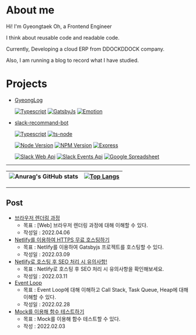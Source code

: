 # About me

Hi! I'm Gyeongtaek Oh, a Frontend Engineer

I think about reusable code and readable code.

Currently, Developing a cloud ERP from DDOCKDDOCK company.

Also, I am running a blog to record what I have studied.


# Projects

* [GyeongLog](https://github.com/OhGyeongtaek/blog)

    
    [![Typescript](https://img.shields.io/badge/Typescript-v4.1-blue.svg)](https://www.typescriptlang.org/)
[![GatsbyJs](https://img.shields.io/badge/GatsbyJs-v3.14-purple.svg)](https://www.gatsbyjs.com/)
[![Emotion](https://img.shields.io/badge/Emotion-v3.14-pink.svg)](https://emotion.sh/docs/introduction)


* [slack-recommand-bot](https://github.com/OhGyeongtaek/slack-recommand-bot)

    
    [![Typescript](https://img.shields.io/badge/Typescript-v4.8-blue.svg)](https://www.typescriptlang.org/)
[![ts-node](https://img.shields.io/badge/Ts_Node-v10.9-blue.svg)](https://www.npmjs.com/package/ts-node)

    [![Node Version](https://img.shields.io/badge/Nodejs-v16.17.1-green.svg?logo=node.js&style=flat)](https://nodejs.org)
[![NPM Version](https://img.shields.io/badge/NPM-v9.1.2-green.svg?style=flat)](https://nodejs.org)
[![Exoress](https://img.shields.io/badge/Express-v4.18.1-green.svg?logo=node.js&style=flat)](https://nodejs.org)

    [![Slack Web Api](https://img.shields.io/badge/Slack_Web_Api-v6.7.2-orange.svg)](https://www.npmjs.com/package/@slack/web-api)
[![Slack Events Api](https://img.shields.io/badge/Slack_Events_Api-v3.0.1-orange.svg)](https://www.npmjs.com/package/@slack/events-api)
[![Google Spreadsheet](https://img.shields.io/badge/Google_Spreadsheet-v3.3.0-orange.svg)](https://www.npmjs.com/package/google-spreadsheet)


---

|![Anurag's GitHub stats](https://github-readme-stats.vercel.app/api?username=OhGyeongtaek&show_icons=true&theme=dark) | [![Top Langs](https://github-readme-stats.vercel.app/api/top-langs/?username=OhGyeongtaek&layout=compact)](https://github.com/anuraghazra/github-readme-stats)| 
| ------------- | ------------- |

---


## Post

- [브라우저 렌더링 과정](https://ogt-blog.netlify.app/Web/%EB%B8%8C%EB%9D%BC%EC%9A%B0%EC%A0%80-%EB%A0%8C%EB%8D%94%EB%A7%81-%EA%B3%BC%EC%A0%95)
  - 목표 : [Web] 브라우저 렌더링 과정에 대해 이해할 수 있다.
  - 작성일 : 2022.04.06
- [Netlify를 이용하여 HTTPS 무료 호스팅하기](https://ogt-blog.netlify.app/Gatsbyjs/Netlify%EB%A5%BC-%EC%9D%B4%EC%9A%A9%ED%95%98%EC%97%AC-HTTPS-%EB%AC%B4%EB%A3%8C-%ED%98%B8%EC%8A%A4%ED%8C%85%ED%95%98%EA%B8%B0)
  - 목표 : Netlify를 이용하여 Gatsbyjs 프로젝트를 호스팅할 수 있다.
  - 작성일 : 2022.03.09
- [Netlify로 호스팅 후 SEO 처리 시 유의사항!](https://ogt-blog.netlify.app/Gatsbyjs/Netlify%EB%A1%9C-%ED%98%B8%EC%8A%A4%ED%8C%85-%ED%9B%84-SEO-%EC%B2%98%EB%A6%AC-%EC%8B%9C-%EC%9C%A0%EC%9D%98%EC%82%AC%ED%95%AD)
  - 목표 : Netlify로 호스팅 후 SEO 처리 시 유의사항을 확인해보세요.
  - 작성일 : 2022.03.11
- [Event Loop](https://ogt-blog.netlify.app/Javascript/Event-Loop)
  - 목표 : Event Loop에 대해 이해하고 Call Stack, Task Queue, Heap에 대해 이해할 수 있다.
  - 작성일 : 2022.02.28
- [Mock를 이용해 함수 테스트하기](https://ogt-blog.netlify.app/Jest/Mock%EB%A5%BC%20%EC%9D%B4%EC%9A%A9%ED%95%B4%20%ED%95%A8%EC%88%98%20%ED%85%8C%EC%8A%A4%ED%8A%B8%ED%95%98%EA%B8%B0)
  - 목표 : Mock를 이용해 함수 테스트할 수 있다.
  - 작성 : 2022.02.03